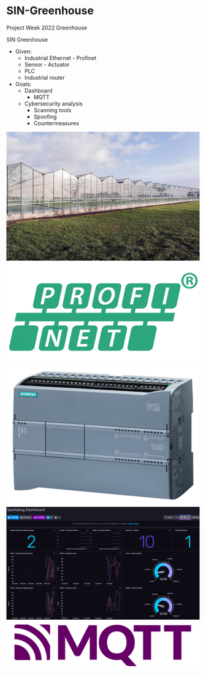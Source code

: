 # SIN-Greenhouse

Project Week 2022 Greenhouse

SIN Greenhouse

- Given:
  - Industrial Ethernet - Profinet
  - Sensor - Actuator
  - PLC
  - Industrial router
- Goals:
  - Dashboard
    - MQTT
  - Cybersecurity analysis
    - Scanning tools
    - Spoofing
    - Countermeasures

![Greenhouse](./img/Greenhouse.jpg)
![Profinet](./img/PROFINET.png)
![plc](./img/PLC_1200.jpg)
![Dashboard](./img/Dashboard_HiveMQ.png)
![Mqtt](./img/MQTT.png)
